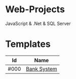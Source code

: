 # Web-Projects
JavaScript &amp; .Net &amp; SQL Server

# Templates


|  Id |  Name | 
| :--: | :--: |
| #000 | [Bank System ](https://tahataha579.github.io/Web-Projects/Bank%20System/Dashboard/dashboard.html)  |
